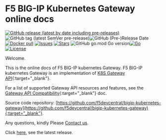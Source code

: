 # F5 BIG-IP Kubernetes Gateway online docs

[![GitHub release (latest by date including pre-releases)](https://img.shields.io/github/v/release/f5devcentral/bigip-kubernetes-gateway?include_prereleases&style=flat-square)](./Release-notes/)![GitHub tag (latest SemVer pre-release)](https://img.shields.io/github/v/tag/f5devcentral/bigip-kubernetes-gateway?include_prereleases&style=flat-square)![GitHub (Pre-)Release Date](https://img.shields.io/github/release-date-pre/f5devcentral/bigip-kubernetes-gateway?style=flat-square) [![Docker pull](https://img.shields.io/docker/pulls/f5devcentral/bigip-kubernetes-gateway?style=flat-square)](https://hub.docker.com/r/f5devcentral/bigip-kubernetes-gateway) [![Issues](https://img.shields.io/github/issues/f5devcentral/bigip-kubernetes-gateway?style=flat-square)](https://github.com/f5devcentral/bigip-kubernetes-gateway/issues) [![Stars](https://img.shields.io/github/stars/f5devcentral/bigip-kubernetes-gateway?style=flat-square)]() ![GitHub go.mod Go version](https://img.shields.io/github/go-mod/go-version/f5devcentral/bigip-kubernetes-gateway?style=flat-square)[![Go](https://goreportcard.com/badge/github.com/f5devcentral/bigip-kubernetes-gateway?style=flat-square)](https://goreportcard.com/report/github.com/f5devcentral/bigip-kubernetes-gateway) [![License](https://img.shields.io/github/license/f5devcentral/bigip-kubernetes-gateway?style=flat-square)](https://github.com/f5devcentral/bigip-kubernetes-gateway/blob/master/LICENSE)



Welcome.

This is the online docs of F5 BIG-IP kubernetes Gateway.
F5 BIG-IP kubernetes Gateway is an implementation of [K8S Gateway API](https://gateway-api.sigs.k8s.io/){:target="_blank"}.

For a list of supported Gateway API resources and features, see the [Gateway API Compatibility](https://github.com/f5devcentral/bigip-kubernetes-gateway/blob/master/docs/gateway-api-compatibility.md){:target="_blank"} doc.

Source code repository: [https://github.com/f5devcentral/bigip-kubernetes-gateway](https://github.com/f5devcentral/bigip-kubernetes-gateway){:target="_blank"}.

Any questions, kindly Please [Contact us](./Support-and-contact/).

Click [here](/Release-notes/), see the latest release.

